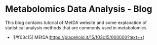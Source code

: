 # Metabolomics Data Analysis - Blog

This blog contains tutorial of MetDA website and some explanation of statistical analysis methods that are commonly used in metabolomics.

- ![#f03c15] MEtDA(https://placehold.it/15/f03c15/000000?text=+)
